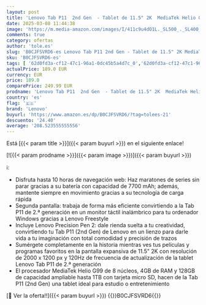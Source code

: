 ```yaml
---
layout: post
title: 'Lenovo Tab P11  2nd Gen  - Tablet de 11.5" 2K  MediaTek Helio G99  4GB de RAM  128GB ampliables hasta 1 TB  4 Altavoces  WiFi6E + Bluetooth  Android 12L  Precision Pen 2  2023  - Gris Oscuro'
date: 2025-03-08 11:44:38
image: 'https://m.media-amazon.com/images/I/411c9u4dO1L._SL500_._SL400_.jpg'
comments: true
category: ofertas
author: 'tole.es'
slug: 'B0CJFSVRD6-es Lenovo Tab P11 2nd Gen - Tablet de 11.5" 2K MediaTek Helio...'
sku: 'B0CJFSVRD6-es'
tags: [ '62d0fd3a-cf12-47c1-96a1-0dc45b5a4d7c_0','62d0fd3a-cf12-47c1-96a1-0dc45b5a4d7c_4501','Arborist Merchandising Root','Informática','Self Service','Special Features Stores','Tablets','Vuelta al cole: Informática','android','lenovo','🇪🇸', ]
actualPrice: 189.0 EUR
currency: EUR
price: 189.0
comparePrice: 249.99 EUR
prodname: 'Lenovo Tab P11  2nd Gen  - Tablet de 11.5" 2K  MediaTek Helio G99  4GB de RAM  128GB ampliables hasta 1 TB  4 Altavoces  WiFi6E + Bluetooth  Android 12L  Precision Pen 2  2023  - Gris Oscuro'
country: 'es'
flag: '🇪🇸'
brand: 'Lenovo'
buyurl: 'https://www.amazon.es/dp/B0CJFSVRD6/?tag=tolees-21'
descuento: '24.40'
average: '208.523555555556'
---
```


Está [{{< param title >}}]({{< param buyurl >}}) en el siguiente enlace!

[![{{< param prodname >}}]({{< param image >}})]({{< param buyurl >}})

ℹ️:

- Disfruta hasta 10 horas de navegación web: Haz maratones de series sin parar gracias a su batería con capacidad de 7700 mAh; además, mantente siempre en movimiento gracias a su tecnología de carga rápida
- Segunda pantalla: trabaja de forma más eficiente convirtiendo a la Tab P11 de 2.ª generación en un monitor táctil inalámbrico para tu ordenador Windows gracias a Lenovo Freestyle
- Incluye Lenovo Precision Pen 2: dale rienda suelta a tu creatividad, convirtiendo tu Tab P11 (2nd Gen) de Lenovo en un lienzo para darle vida a tu imaginación con total comodidad y precisión de trazos
- Sumérgete completamente en la historia mientras ves tus películas y programas favoritos en la pantalla expansiva de 11.5" 2K con resolución de 2000 x 1200 px y 120Hz de frecuencia de actualización de la tablet Lenovo Tab P11 de 2.ª generación
- El procesador MediaTek Helio G99 de 8 núcleos, 4GB de RAM y 128GB de capacidad ampliable hasta 1TB con tarjeta micro SD, hacen de la Tab P11 (2nd Gen) una tablet ideal para estudio o entretenimiento

[🛒 Ver la oferta!!]({{< param buyurl >}})
{{<world>}}B0CJFSVRD6{{</world>}}
